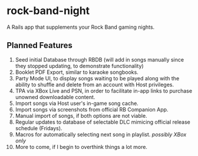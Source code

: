 # rock-band-night
A Rails app that supplements your Rock Band gaming nights.
## Planned Features
1. Seed initial Database through RBDB (will add in songs manually since they stopped updating, to demonstrate functionality)
2. Booklet PDF Export, similar to karaoke songbooks.
3. Party Mode UI, to display songs waiting to be played along with the ability to shuffle and delete from an account with Host privileges.
4. TPA via XBox Live and PSN, in order to facilitate in-app links to purchase unowned downloadable content.
5. Import songs via Host user's in-game song cache.
6. Import songs via screenshots from official RB Companion App.
7. Manual import of songs, if both options are not viable.
8. Regular updates to database of selectable DLC mimicing official release schedule (Fridays).
9. Macros for automatically selecting next song in playlist. *possibly XBox only* 
9. More to come, if I begin to overthink things a lot more.